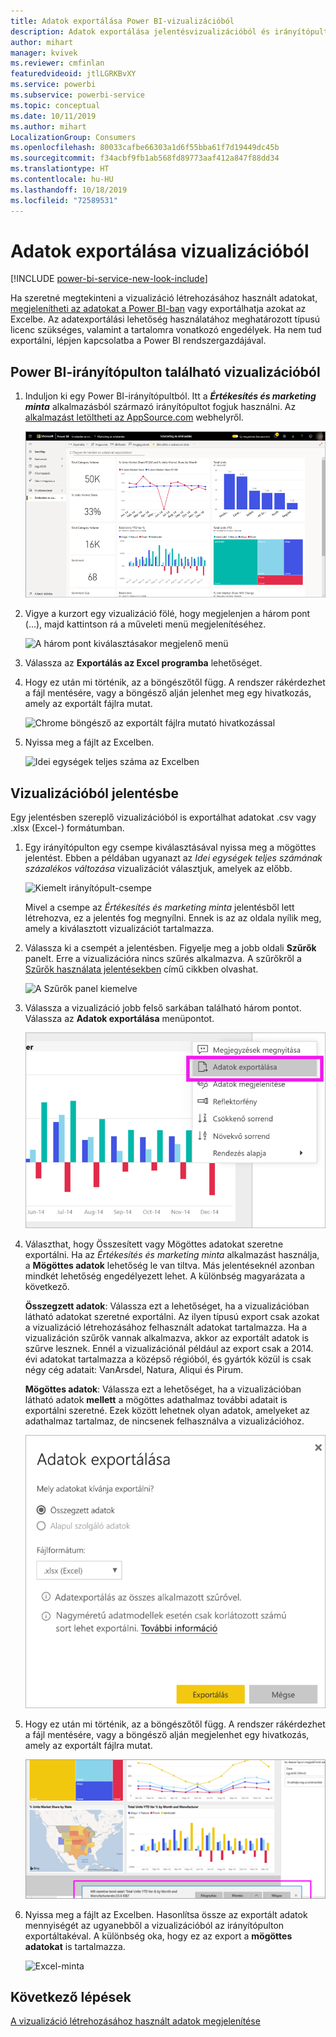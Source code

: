 ```yaml
---
title: Adatok exportálása Power BI-vizualizációból
description: Adatok exportálása jelentésvizualizációból és irányítópult-vizualizációból, és megtekintésük az Excelben.
author: mihart
manager: kvivek
ms.reviewer: cmfinlan
featuredvideoid: jtlLGRKBvXY
ms.service: powerbi
ms.subservice: powerbi-service
ms.topic: conceptual
ms.date: 10/11/2019
ms.author: mihart
LocalizationGroup: Consumers
ms.openlocfilehash: 80033cafbe66303a1d6f55bba61f7d19449dc45b
ms.sourcegitcommit: f34acbf9fb1ab568fd89773aaf412a847f88dd34
ms.translationtype: HT
ms.contentlocale: hu-HU
ms.lasthandoff: 10/18/2019
ms.locfileid: "72589531"
---
```

# <a name="export-data-from-a-visual"></a>Adatok exportálása vizualizációból

[!INCLUDE [power-bi-service-new-look-include](../includes/power-bi-service-new-look-include.md)]

Ha szeretné megtekinteni a vizualizáció létrehozásához használt adatokat, [megjelenítheti az adatokat a Power BI-ban](end-user-show-data.md) vagy exportálhatja azokat az Excelbe. Az adatexportálási lehetőség használatához meghatározott típusú licenc szükséges, valamint a tartalomra vonatkozó engedélyek. Ha nem tud exportálni, lépjen kapcsolatba a Power BI rendszergazdájával. 

## <a name="from-a-visual-on-a-power-bi-dashboard"></a>Power BI-irányítópulton található vizualizációból

1. Induljon ki egy Power BI-irányítópultból. Itt a ***Értékesítés és marketing minta*** alkalmazásból származó irányítópultot fogjuk használni. Az [alkalmazást letöltheti az AppSource.com](https://appsource.microsoft.com/en-us/product/power-bi/microsoft-retail-analysis-sample.salesandmarketingsample-preview?flightCodes=e2b06c7a-a438-4d99-9eb6-4324ce87f282) webhelyről.

    ![Alkalmazásbeli irányítópult](media/end-user-export/power-bi-dashboards.png)

2. Vigye a kurzort egy vizualizáció fölé, hogy megjelenjen a három pont (...), majd kattintson rá a műveleti menü megjelenítéséhez.

    ![A három pont kiválasztásakor megjelenő menü](media/end-user-export/power-bi-action-menu.png)

3. Válassza az **Exportálás az Excel programba** lehetőséget.

4. Hogy ez után mi történik, az a böngészőtől függ. A rendszer rákérdezhet a fájl mentésére, vagy a böngésző alján jelenhet meg egy hivatkozás, amely az exportált fájlra mutat. 

    ![Chrome böngésző az exportált fájlra mutató hivatkozással](media/end-user-export/power-bi-dashboard-exports.png)

5. Nyissa meg a fájlt az Excelben.  

    ![Idei egységek teljes száma az Excelben](media/end-user-export/power-bi-excel.png)


## <a name="from-a-visual-in-a-report"></a>Vizualizációból jelentésbe
Egy jelentésben szereplő vizualizációból is exportálhat adatokat .csv vagy .xlsx (Excel-) formátumban. 

1. Egy irányítópulton egy csempe kiválasztásával nyissa meg a mögöttes jelentést.  Ebben a példában ugyanazt az *Idei egységek teljes számának százalékos változása* vizualizációt választjuk, amelyek az előbb. 

    ![Kiemelt irányítópult-csempe](media/end-user-export/power-bi-export-reports.png)

    Mivel a csempe az *Értékesítés és marketing minta* jelentésből lett létrehozva, ez a jelentés fog megnyílni. Ennek is az az oldala nyílik meg, amely a kiválasztott vizualizációt tartalmazza. 

2. Válassza ki a csempét a jelentésben. Figyelje meg a jobb oldali **Szűrők** panelt. Erre a vizualizációra nincs szűrés alkalmazva. A szűrőkről a [Szűrők használata jelentésekben](end-user-report-filter.md) című cikkben olvashat.

    ![A Szűrők panel kiemelve](media/end-user-export/power-bi-export-filter.png)


3. Válassza a vizualizáció jobb felső sarkában található három pontot. Válassza az **Adatok exportálása** menüpontot.

    ![A legördülő menüben kijelölt Adatok exportálása menüpont](media/end-user-export/power-bi-export-report.png)

4. Választhat, hogy Összesített vagy Mögöttes adatokat szeretne exportálni. Ha az *Értékesítés és marketing minta* alkalmazást használja, a **Mögöttes adatok** lehetőség le van tiltva. Más jelentéseknél azonban mindkét lehetőség engedélyezett lehet. A különbség magyarázata a következő.

    **Összegzett adatok**: Válassza ezt a lehetőséget, ha a vizualizációban látható adatokat szeretné exportálni.  Az ilyen típusú export csak azokat a vizualizáció létrehozásához felhasznált adatokat tartalmazza. Ha a vizualizáción szűrők vannak alkalmazva, akkor az exportált adatok is szűrve lesznek. Ennél a vizualizációnál például az export csak a 2014. évi adatokat tartalmazza a középső régióból, és gyártók közül is csak négy cég adatait: VanArsdel, Natura, Aliqui és Pirum.
  

    **Mögöttes adatok**: Válassza ezt a lehetőséget, ha a vizualizációban látható adatok **mellett** a mögöttes adathalmaz további adatait is exportálni szeretné.  Ezek között lehetnek olyan adatok, amelyeket az adathalmaz tartalmaz, de nincsenek felhasználva a vizualizációhoz. 

    ![A Mögöttes adatok és az Összesített adatok exportálása közötti választást felkínáló menü](media/end-user-export/power-bi-export-option.png)

5. Hogy ez után mi történik, az a böngészőtől függ. A rendszer rákérdezhet a fájl mentésére, vagy a böngésző alján megjelenhet egy hivatkozás, amely az exportált fájlra mutat. 

    ![Exportált fájl a Microsoft Edge böngészőben megjelenítve](media/end-user-export/power-bi-export-edge-browser.png)


6. Nyissa meg a fájlt az Excelben. Hasonlítsa össze az exportált adatok mennyiségét az ugyanebből a vizualizációból az irányítópulton exportáltakéval. A különbség oka, hogy ez az export a **mögöttes adatokat** is tartalmazza. 

    ![Excel-minta](media/end-user-export/power-bi-underlying.png)

## <a name="next-steps"></a>Következő lépések

[A vizualizáció létrehozásához használt adatok megjelenítése](end-user-show-data.md)